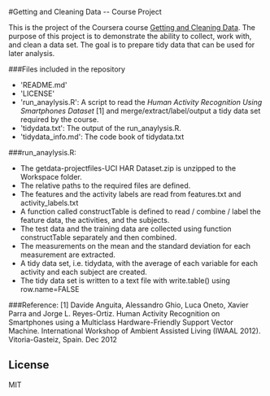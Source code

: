 #Getting and Cleaning Data -- Course Project

This is the project of the Coursera course [Getting and Cleaning Data]. 
The purpose of this project is to demonstrate the ability to collect, work with, and clean a data set. The goal is to prepare tidy data that can be used for later analysis.


###Files included in the repository
- 'README.md'
- 'LICENSE'
- 'run_anaylysis.R': A script to read the *Human Activity Recognition Using Smartphones Dataset* [1] and merge/extract/label/output a tidy data set required by the course.
- 'tidydata.txt': The output of the run_anaylysis.R.
- 'tidydata_info.md': The code book of tidydata.txt


###run_anaylysis.R:
- The getdata-projectfiles-UCI HAR Dataset.zip is unzipped to the Workspace folder.
- The relative paths to the required files are defined.
- The features and the activity labels are read from features.txt and activity_labels.txt
- A function called constructTable is defined to read / combine / label the feature data, the activities, and the subjects.
- The test data and the training data are collected using function constructTable separately and then combined.
- The measurements on the mean and the standard deviation for each measurement are extracted. 
- A tidy data set, i.e. tidydata, with the average of each variable for each activity and each subject are created. 
- The tidy data set is written to a text file with write.table() using row.name=FALSE


###Reference:
[1] Davide Anguita, Alessandro Ghio, Luca Oneto, Xavier Parra and Jorge L. Reyes-Ortiz. Human Activity Recognition on Smartphones using a Multiclass Hardware-Friendly Support Vector Machine. International Workshop of Ambient Assisted Living (IWAAL 2012). Vitoria-Gasteiz, Spain. Dec 2012


License
--------
MIT



[Getting and Cleaning Data]: https://class.coursera.org/getdata-009
